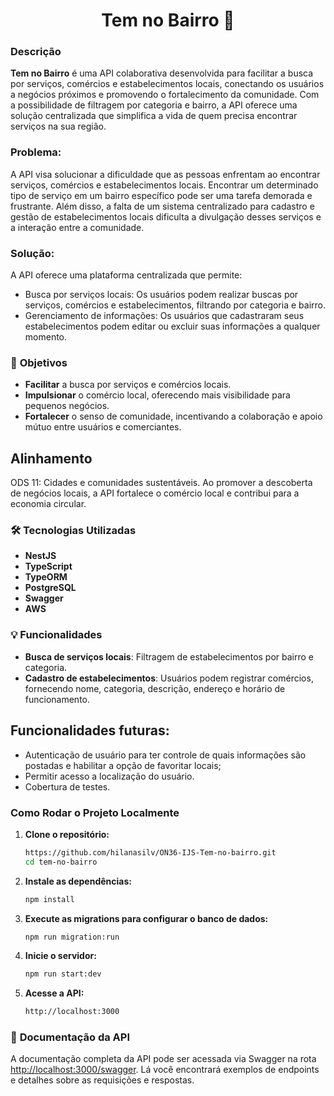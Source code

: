 <h1 align=center> <strong>Tem no Bairro 📍</strong> </h1>

### **Descrição**
**Tem no Bairro** é uma API colaborativa desenvolvida para facilitar a busca por serviços, comércios e estabelecimentos locais, conectando os usuários a negócios próximos e promovendo o fortalecimento da comunidade. Com a possibilidade de filtragem por categoria e bairro, a API oferece uma solução centralizada que simplifica a vida de quem precisa encontrar serviços na sua região.

### **Problema:**
A API visa solucionar a dificuldade que as pessoas enfrentam ao encontrar serviços, comércios e estabelecimentos locais. Encontrar um determinado tipo de serviço em um bairro específico pode ser uma tarefa demorada e frustrante. Além disso, a falta de um sistema centralizado para cadastro e gestão de estabelecimentos locais dificulta a divulgação desses serviços e a interação entre a comunidade.

### **Solução:**
A API oferece uma plataforma centralizada que permite:

- Busca por serviços locais: Os usuários podem realizar buscas por serviços, comércios e estabelecimentos, filtrando por categoria e bairro.
- Gerenciamento de informações: Os usuários que cadastraram seus estabelecimentos podem editar ou excluir suas informações a qualquer momento.

### 📌 **Objetivos**
- **Facilitar** a busca por serviços e comércios locais.
- **Impulsionar** o comércio local, oferecendo mais visibilidade para pequenos negócios.
- **Fortalecer** o senso de comunidade, incentivando a colaboração e apoio mútuo entre usuários e comerciantes.

## **Alinhamento**
ODS 11: Cidades e comunidades sustentáveis. Ao promover a descoberta de negócios locais, a API fortalece o comércio local e contribui para a economia circular.

### 🛠️ **Tecnologias Utilizadas**
- **NestJS**
- **TypeScript**
- **TypeORM**
- **PostgreSQL**
- **Swagger**
- **AWS**

### 💡 **Funcionalidades**
- **Busca de serviços locais**: Filtragem de estabelecimentos por bairro e categoria.
- **Cadastro de estabelecimentos**: Usuários podem registrar comércios, fornecendo nome, categoria, descrição, endereço e horário de funcionamento.

## **Funcionalidades futuras:**
- Autenticação de usuário para ter controle de quais informações são postadas e habilitar a opção de favoritar locais;
- Permitir acesso a localização do usuário.
- Cobertura de testes.

### **Como Rodar o Projeto Localmente**

1. **Clone o repositório:**
   ```bash
   https://github.com/hilanasilv/ON36-IJS-Tem-no-bairro.git
   cd tem-no-bairro
   ```

2. **Instale as dependências:**
   ```bash
   npm install
   ```

3. **Execute as migrations para configurar o banco de dados:**
   ```bash
   npm run migration:run
   ```

4. **Inicie o servidor:**
   ```bash
   npm run start:dev
   ```

5. **Acesse a API:**
   ```bash
   http://localhost:3000
   ```

### 📄 **Documentação da API**

A documentação completa da API pode ser acessada via Swagger na rota [http://localhost:3000/swagger](http://localhost:3000/swagger). Lá você encontrará exemplos de endpoints e detalhes sobre as requisições e respostas.

